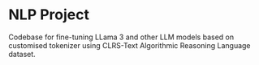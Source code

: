 # NLP Project

Codebase for fine-tuning LLama 3 and other LLM models based on customised tokenizer using CLRS-Text Algorithmic Reasoning Language dataset.
